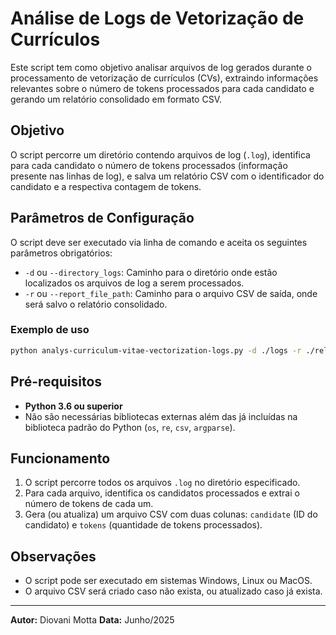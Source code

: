 # Análise de Logs de Vetorização de Currículos

Este script tem como objetivo analisar arquivos de log gerados durante o processamento de vetorização de currículos (CVs), extraindo informações relevantes sobre o número de tokens processados para cada candidato e gerando um relatório consolidado em formato CSV.

## Objetivo
O script percorre um diretório contendo arquivos de log (`.log`), identifica para cada candidato o número de tokens processados (informação presente nas linhas de log), e salva um relatório CSV com o identificador do candidato e a respectiva contagem de tokens.

## Parâmetros de Configuração
O script deve ser executado via linha de comando e aceita os seguintes parâmetros obrigatórios:

- `-d` ou `--directory_logs`: Caminho para o diretório onde estão localizados os arquivos de log a serem processados.
- `-r` ou `--report_file_path`: Caminho para o arquivo CSV de saída, onde será salvo o relatório consolidado.

### Exemplo de uso
```bash
python analys-curriculum-vitae-vectorization-logs.py -d ./logs -r ./relatorio.csv
```

## Pré-requisitos
- **Python 3.6 ou superior**
- Não são necessárias bibliotecas externas além das já incluídas na biblioteca padrão do Python (`os`, `re`, `csv`, `argparse`).

## Funcionamento
1. O script percorre todos os arquivos `.log` no diretório especificado.
2. Para cada arquivo, identifica os candidatos processados e extrai o número de tokens de cada um.
3. Gera (ou atualiza) um arquivo CSV com duas colunas: `candidate` (ID do candidato) e `tokens` (quantidade de tokens processados).

## Observações
- O script pode ser executado em sistemas Windows, Linux ou MacOS.
- O arquivo CSV será criado caso não exista, ou atualizado caso já exista.

---

**Autor:** Diovani Motta
**Data:** Junho/2025

